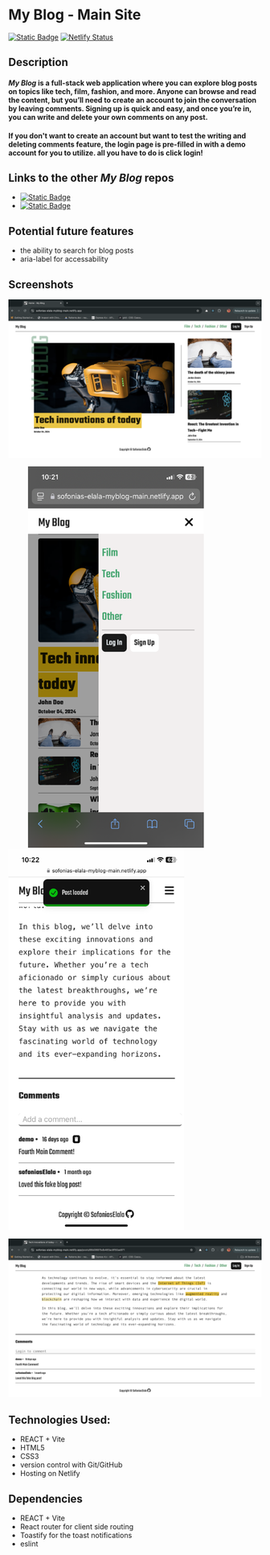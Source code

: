 # My Blog - Main Site

[![Static Badge](https://img.shields.io/badge/Live%20Demo-blue)](https://sofonias-elala-myblog-main.netlify.app/) [![Netlify Status](https://api.netlify.com/api/v1/badges/fee63ebb-b77f-46a3-98d7-5a26500a31e0/deploy-status)](https://app.netlify.com/sites/sofonias-elala-myblog-main/deploys)


## Description
#### ***My Blog*** is a full-stack web application where you can explore blog posts on topics like tech, film, fashion, and more. Anyone can browse and read the content, but you’ll need to create an account to join the conversation by leaving comments. Signing up is quick and easy, and once you’re in, you can write and delete your own comments on any post.
#### If you don't want to create an account but want to test the writing and deleting comments feature, the login page is pre-filled in with a demo account for you to utilize. all you have to do is click login!

## Links to the other ***My Blog*** repos
 * [![Static Badge](https://img.shields.io/badge/Content%20Management%20System-green)](https://github.com/sofoniasElala/blog-content-management-system)
 * [![Static Badge](https://img.shields.io/badge/Rest%20API-green)](https://github.com/sofoniasElala/blog_rest_api)

## Potential future features
 * the ability to search for blog posts
 * aria-label for accessability

## Screenshots
![Homepage](public/myBlog_main_screenshot_1.png) 

&nbsp;&nbsp;&nbsp;&nbsp;&nbsp;&nbsp;&nbsp;&nbsp;&nbsp;
<img src="public/myBlog_main_mobile_screenshot_3.png" alt="Homepage mobile" width="350"/> 
&nbsp;&nbsp;&nbsp;&nbsp;&nbsp;&nbsp;&nbsp;&nbsp;&nbsp;
<img src="public/myBlog_main_mobile_screenshot_2.png" alt="comment section mobile" width="350"/>

![comment section](public/myBlog_main_screenshot_2.png)


## Technologies Used:
* REACT + Vite
* HTML5
* CSS3
* version control with Git/GitHub
* Hosting on Netlify

## Dependencies
* REACT + Vite
* React router for client side routing
* Toastify for the toast notifications
* eslint